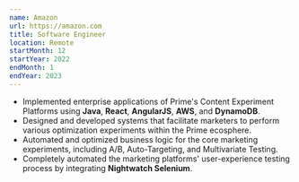 ```yaml
---
name: Amazon
url: https://amazon.com
title: Software Engineer
location: Remote
startMonth: 12
startYear: 2022
endMonth: 1
endYear: 2023
---
```


- Implemented enterprise applications of Prime's Content Experiment Platforms using **Java**, **React**, **AngularJS**, **AWS**, and **DynamoDB**.
- Designed and developed systems that facilitate marketers to perform various optimization experiments within the Prime ecosphere.
- Automated and optimized business logic for the core marketing experiments, including A/B, Auto-Targeting, and Multivariate Testing.
- Completely automated the marketing platforms' user-experience testing process by integrating **Nightwatch Selenium**.
